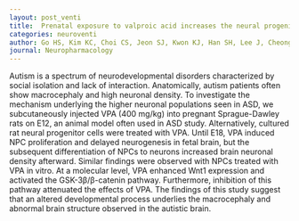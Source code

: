 ```yaml
---
layout: post_venti
title:  Prenatal exposure to valproic acid increases the neural progenitor cell pool and induces macrocephaly in rat brain via a mechanism involving the GSK-3β/β-catenin pathway
categories: neuroventi
author: Go HS, Kim KC, Choi CS, Jeon SJ, Kwon KJ, Han SH, Lee J, Cheong JH, Ryu JH, Kim CH, Ko KH, Shin CY
journal: Neuropharmacology
---
```


Autism is a spectrum of neurodevelopmental disorders characterized by social isolation and lack of interaction. Anatomically, autism patients often show macrocephaly and high neuronal density. To investigate the mechanism underlying the higher neuronal populations seen in ASD, we subcutaneously injected VPA (400 mg/kg) into pregnant Sprague-Dawley rats on E12, an animal model often used in ASD study. Alternatively, cultured rat neural progenitor cells were treated with VPA. Until E18, VPA induced NPC proliferation and delayed neurogenesis in fetal brain, but the subsequent differentiation of NPCs to neurons increased brain neuronal density afterward. Similar findings were observed with NPCs treated with VPA in vitro. At a molecular level, VPA enhanced Wnt1 expression and activated the GSK-3β/β-catenin pathway. Furthermore, inhibition of this pathway attenuated the effects of VPA. The findings of this study suggest that an altered developmental process underlies the macrocephaly and abnormal brain structure observed in the autistic brain.
